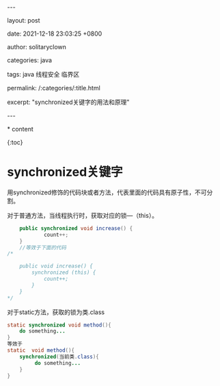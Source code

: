 \---

layout: post

date: 2021-12-18 23:03:25 +0800

author: solitaryclown

categories: java 

tags: java 线程安全 临界区

permalink: /:categories/:title.html

excerpt: "synchronized关键字的用法和原理"

\---

\* content

{:toc}

# synchronized关键字

用synchronized修饰的代码块或者方法，代表里面的代码具有原子性，不可分割。

对于普通方法，当线程执行时，获取对应的锁—（this）。

```java
    public synchronized void increase() {
            count++;
    }
    //等效于下面的代码
/*

    public void increase() {
        synchronized (this) {
            count++;
        }
    }
*/
```

对于static方法，获取的锁为类.class

```java
static synchronized void method(){
    do something...
}
等效于
static  void method(){
    synchronized(当前类.class){
   		 do something...
    }
}

```


